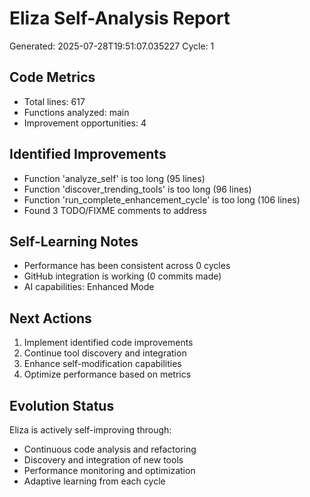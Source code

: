 # Eliza Self-Analysis Report
Generated: 2025-07-28T19:51:07.035227
Cycle: 1

## Code Metrics
- Total lines: 617
- Functions analyzed: main
- Improvement opportunities: 4

## Identified Improvements
- Function 'analyze_self' is too long (95 lines)
- Function 'discover_trending_tools' is too long (96 lines)
- Function 'run_complete_enhancement_cycle' is too long (106 lines)
- Found 3 TODO/FIXME comments to address

## Self-Learning Notes
- Performance has been consistent across 0 cycles
- GitHub integration is working (0 commits made)
- AI capabilities: Enhanced Mode

## Next Actions
1. Implement identified code improvements
2. Continue tool discovery and integration
3. Enhance self-modification capabilities
4. Optimize performance based on metrics

## Evolution Status
Eliza is actively self-improving through:
- Continuous code analysis and refactoring
- Discovery and integration of new tools
- Performance monitoring and optimization
- Adaptive learning from each cycle
